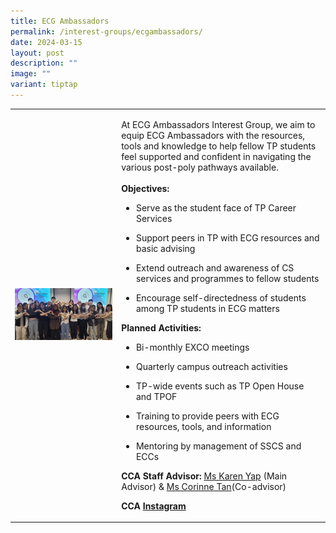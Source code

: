 ```yaml
---
title: ECG Ambassadors
permalink: /interest-groups/ecgambassadors/
date: 2024-03-15
layout: post
description: ""
image: ""
variant: tiptap
---
```

<table style="minWidth: 50px">
<colgroup>
<col>
<col>
</colgroup>
<tbody>
<tr>
<td rowspan="1" colspan="1">
<div class="isomer-image-wrapper">
<img style="width: 100%" height="auto" width="100%" alt="" src="/images/Interest Groups/ECGA_Group_Pic.jpg">
</div>
</td>
<td rowspan="1" colspan="1">
<p>At ECG Ambassadors Interest Group, we aim to equip ECG Ambassadors with
the resources, tools and knowledge to help fellow TP students feel supported
and confident in navigating the various post-poly pathways available.
<br>
<br><strong>Objectives:</strong>
</p>
<ul data-tight="true" class="tight">
<li>
<p>Serve as the student face of TP Career Services</p>
</li>
<li>
<p>Support peers in TP with ECG resources and basic advising</p>
</li>
<li>
<p>Extend outreach and awareness of CS services and programmes to fellow
students</p>
</li>
<li>
<p>Encourage self-directedness of students among TP students in ECG matters</p>
</li>
</ul>
<p><strong>Planned Activities:</strong>
</p>
<ul data-tight="true" class="tight">
<li>
<p>Bi-monthly EXCO meetings</p>
</li>
<li>
<p>Quarterly campus outreach activities</p>
</li>
<li>
<p>TP-wide events such as TP Open House and TPOF</p>
</li>
<li>
<p>Training to provide peers with ECG resources, tools, and information</p>
</li>
<li>
<p>Mentoring by management of SSCS and ECCs</p>
</li>
</ul>
<p></p>
<p><strong>CCA Staff Advisor:</strong>  <a href="mailto:Karen_Yap@tp.edu.sg" rel="noopener noreferrer nofollow" target="_blank">Ms Karen Yap</a> (Main Advisor) &amp;
<a href="mailto:Corinne_Cheng_Hong_TAN@tp.edu.sg" rel="noopener noreferrer nofollow" target="_blank">Ms Corinne Tan</a>(Co-advisor)</p>
<p></p>
<p><strong>CCA <a href="https://www.instagram.com/tp_ecga/" rel="noopener noreferrer nofollow" target="_blank">Instagram</a></strong>
<br>
</p>
</td>
</tr>
</tbody>
</table>
<p></p>